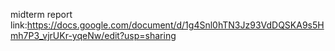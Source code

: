 midterm report link:https://docs.google.com/document/d/1g4Snl0hTN3Jz93VdDQSKA9s5Hmh7P3_vjrUKr-yqeNw/edit?usp=sharing
